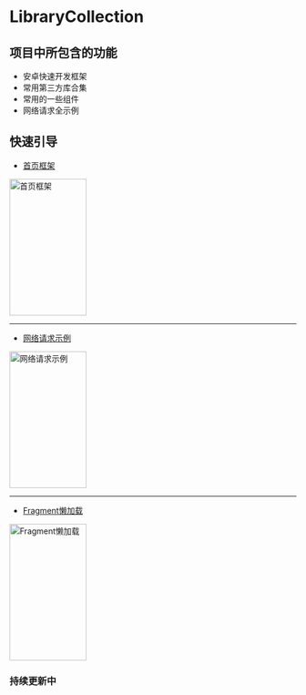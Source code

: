 # LibraryCollection

## 项目中所包含的功能
+ 安卓快速开发框架
+ 常用第三方库合集
+ 常用的一些组件
+ 网络请求全示例

 ## 快速引导 
 + [首页框架](https://github.com/manitozhang/LibraryCollection/blob/master/app/src/main/java/com/library/mainpage/MainPageActivity.java)

<img src="https://library-collection.oss-cn-beijing.aliyuncs.com/static/MainPage.png" width="135px" height="240px" alt="首页框架" align=center>

---

 + [网络请求示例](https://github.com/manitozhang/LibraryCollection/blob/master/app/src/main/java/com/library/http/HttpSampleActivity.java)

<img src="https://library-collection.oss-cn-beijing.aliyuncs.com/static/HttpSample.png" width="135px" height="240px" alt="网络请求示例" align=center>

---

 + [Fragment懒加载](https://github.com/manitozhang/LibraryCollection/blob/master/app/src/main/java/com/library/lazyload/LazyLoadActivity.java)

<img src="https://library-collection.oss-cn-beijing.aliyuncs.com/static/MainPage.png" width="135px" height="240px" alt="Fragment懒加载" align=center>


### 持续更新中
